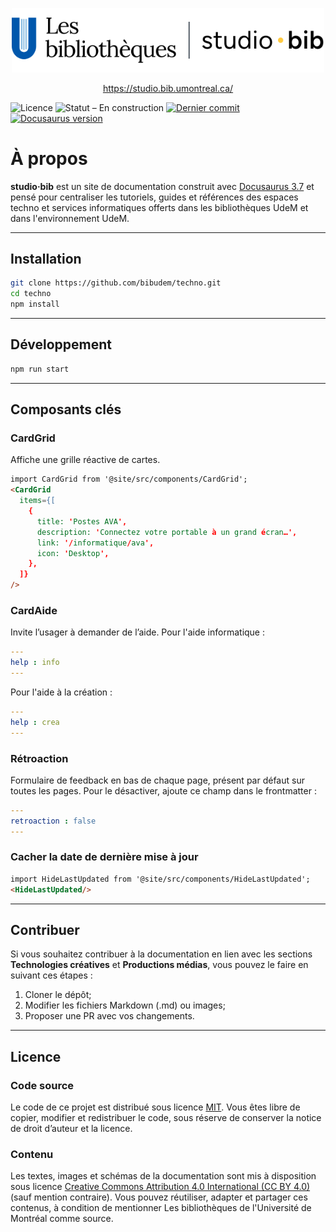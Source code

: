 <p align="center">
  <img src="static/img/logo-tb.svg" alt="logo techno·bib" width="500" />
</p>

<p align="center">
  <a href="https://studio.bib.umontreal.ca/" target="_blank" rel="noopener">
    https://studio.bib.umontreal.ca/
  </a>
</p>

![Licence](https://img.shields.io/static/v1?label=Licence&message=MIT&color=blue)
![Statut – En construction](https://img.shields.io/static/v1?label=Statut&message=En%20construction&color=orange)
[![Dernier commit](https://img.shields.io/github/last-commit/bibudem/techno?label=Dernier%20commit&color=blue&style=flat-square)](https://github.com/bibudem/techno/commits)
[![Docusaurus version](https://img.shields.io/npm/v/@docusaurus/core?label=Docusaurus&logo=docusaurus&color=527FFF&style=flat-square)](https://www.npmjs.com/package/@docusaurus/core)

# À propos


**studio·bib** est un site de documentation construit avec [Docusaurus 3.7](https://docusaurus.io/) et pensé pour centraliser les tutoriels, guides et références des espaces techno et services informatiques offerts dans les bibliothèques UdeM et dans l'environnement UdeM.

---

## Installation

```sh
git clone https://github.com/bibudem/techno.git
cd techno
npm install
```

---

## Développement

```sh
npm run start
```

---

## Composants clés

### CardGrid

Affiche une grille réactive de cartes.

```md
import CardGrid from '@site/src/components/CardGrid';
<CardGrid
  items={[
    {
      title: 'Postes AVA',
      description: 'Connectez votre portable à un grand écran…',
      link: '/informatique/ava',
      icon: 'Desktop',
    },
  ]}
/>
```

### CardAide

Invite l’usager à demander de l’aide.
Pour l'aide informatique :

```yaml
---
help : info
---
```

Pour l'aide à la création : 

```yaml
---
help : crea
---
```

### Rétroaction 

Formulaire de feedback en bas de chaque page, présent par défaut sur toutes les pages.
Pour le désactiver, ajoute ce champ dans le frontmatter : 

```yaml
---
retroaction : false
---
```

### Cacher la date de dernière mise à jour

```md
import HideLastUpdated from '@site/src/components/HideLastUpdated';
<HideLastUpdated/>
```

---

## Contribuer
Si vous souhaitez contribuer à la documentation en lien avec les sections **Technologies créatives** et **Productions médias**, vous pouvez le faire en suivant ces étapes :

1. Cloner le dépôt;
2. Modifier les fichiers Markdown (.md) ou images;
3. Proposer une PR avec vos changements.

---

## Licence

### Code source  
Le code de ce projet est distribué sous licence [MIT](LICENSE). Vous êtes libre de copier, modifier et redistribuer le code, sous réserve de conserver la notice de droit d’auteur et la licence.

### Contenu
Les textes, images et schémas de la documentation sont mis à disposition sous licence [Creative Commons Attribution 4.0 International (CC BY 4.0)](https://creativecommons.org/licenses/by/4.0/) (sauf mention contraire). Vous pouvez réutiliser, adapter et partager ces contenus, à condition de mentionner Les bibliothèques de l'Université de Montréal comme source.
